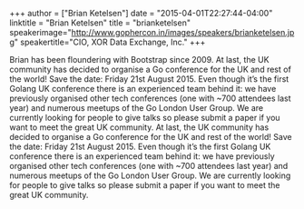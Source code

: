 +++
author = ["Brian Ketelsen"]
date = "2015-04-01T22:27:44-04:00"
linktitle = "Brian Ketelsen"
title = "brianketelsen"
speakerimage="http://www.gophercon.in/images/speakers/brianketelsen.jpg"
speakertitle="CIO, XOR Data Exchange, Inc."
+++

Brian has been floundering with Bootstrap since 2009.
At last, the UK community has decided to organise a Go conference for the UK and rest of the world! Save the date: Friday 21st August 2015. Even though it’s the first Golang UK conference there is an experienced team behind it: we have previously organised other tech conferences (one with ~700 attendees last year) and numerous meetups of the Go London User Group. We are currently looking for people to give talks so please submit a paper if you want to meet the great UK community.
At last, the UK community has decided to organise a Go conference for the UK and rest of the world! Save the date: Friday 21st August 2015. Even though it’s the first Golang UK conference there is an experienced team behind it: we have previously organised other tech conferences (one with ~700 attendees last year) and numerous meetups of the Go London User Group. We are currently looking for people to give talks so please submit a paper if you want to meet the great UK community.
